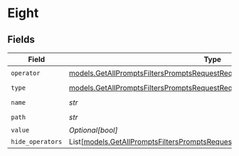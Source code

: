 # Eight


## Fields

| Field                                                                                                                                                          | Type                                                                                                                                                           | Required                                                                                                                                                       | Description                                                                                                                                                    |
| -------------------------------------------------------------------------------------------------------------------------------------------------------------- | -------------------------------------------------------------------------------------------------------------------------------------------------------------- | -------------------------------------------------------------------------------------------------------------------------------------------------------------- | -------------------------------------------------------------------------------------------------------------------------------------------------------------- |
| `operator`                                                                                                                                                     | [models.GetAllPromptsFiltersPromptsRequestRequestBodyQuery8Operator](../models/getallpromptsfilterspromptsrequestrequestbodyquery8operator.md)                 | :heavy_check_mark:                                                                                                                                             | N/A                                                                                                                                                            |
| `type`                                                                                                                                                         | [models.GetAllPromptsFiltersPromptsRequestRequestBodyQuery8Type](../models/getallpromptsfilterspromptsrequestrequestbodyquery8type.md)                         | :heavy_check_mark:                                                                                                                                             | N/A                                                                                                                                                            |
| `name`                                                                                                                                                         | *str*                                                                                                                                                          | :heavy_check_mark:                                                                                                                                             | N/A                                                                                                                                                            |
| `path`                                                                                                                                                         | *str*                                                                                                                                                          | :heavy_check_mark:                                                                                                                                             | N/A                                                                                                                                                            |
| `value`                                                                                                                                                        | *Optional[bool]*                                                                                                                                               | :heavy_minus_sign:                                                                                                                                             | N/A                                                                                                                                                            |
| `hide_operators`                                                                                                                                               | List[[models.GetAllPromptsFiltersPromptsRequestRequestBodyQuery8HideOperators](../models/getallpromptsfilterspromptsrequestrequestbodyquery8hideoperators.md)] | :heavy_minus_sign:                                                                                                                                             | N/A                                                                                                                                                            |